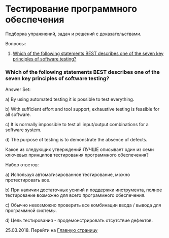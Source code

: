 # Тестирование программного обеспечения

Подборка упражнений, задач и решений с доказательствами.

Вопросы:
1. [Which of the following statements BEST describes one of the seven key principles of software testing?](#isqtb1)

### Which of the following statements BEST describes one of the seven key principles of software testing? <a name="isqtb1"></a>

Answer Set:

a) By using automated testing it is possible to test everything.

b) With sufficient effort and tool support, exhaustive testing is feasible for all software. 

c) It is normally impossible to test all input/output combinations for a software system.

d) The purpose of testing is to demonstrate the absence of defects.

Какое из следующих утверждений ЛУЧШЕ описывает один из семи ключевых принципов тестирования программного обеспечения?

Набор ответов:

a) Используя автоматизированное тестирование, можно протестировать все.

b) При наличии достаточных усилий и поддержки инструмента, полное тестирование возможно для всего программного обеспечения.

c) Обычно невозможно проверить все комбинации ввода / вывода для программной системы.

d) Цель тестирования - продемонстрировать отсутствие дефектов.

25.03.2018. Перейти на [Главную страницу](./)